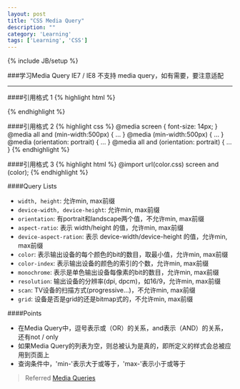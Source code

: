```yaml
---
layout: post
title: "CSS Media Query"
description: ""
category: 'Learning'
tags: ['Learning', 'CSS']
---
```

{% include JB/setup %}

###学习Media Query
IE7 / IE8 不支持 media query，如有需要，要注意适配

* * *  

####引用格式 1
{% highlight html %}
<link rel="stylesheet" type="text/css" meida="screen" href="example.css" />  
<link rel="stylesheet" media="screen and (color)" href="example.css" />
{% endhighlight %}


####引用格式 2
{% highlight css %}
@media screen {
    font-size: 14px;
}
@media all and (min-width:500px) { … }
@media (min-width:500px) { … }
@media (orientation: portrait) { … }
@media all and (orientation: portrait) { … }
{% endhighlight %}


####引用格式 3
{% highlight html %}
@import url(color.css) screen and (color);
{% endhighlight %}


####Query Lists
* `width, height`: 允许min, max前缀
* `device-width, device-height`: 允许min, max前缀
* `orientation`: 有portrait和landscape两个值，不允许min, max前缀
* `aspect-ratio`: 表示 width/height 的值，允许min, max前缀
* `device-aspect-ration`: 表示 device-width/device-height 的值，允许min, max前缀
* `color`: 表示输出设备的每个颜色的bit的数目，取最小值，允许min, max前缀
* `color-index`: 表示输出设备的颜色的索引的个数，允许min, max前缀
* `monochrome`: 表示是单色输出设备每像素的bit的数目，允许min, max前缀
* `resolution`: 输出设备的分辨率(dpi, dpcm)，如16/9，允许min, max前缀
* `scan`: TV设备的扫描方式(progressive...)，不允许min, max前缀
* `grid`: 设备是否是grid的还是bitmap式的，不允许min, max前缀


####Points
* 在Media Query中，逗号表示或（OR）的关系，and表示（AND）的关系，还有not / only
* 如果Media Query的列表为空，则总被认为是真的，即所定义的样式会总被应用到页面上
* 查询条件中，'min-'表示大于或等于，'max-'表示小于或等于


> Referred [Media Queries](http://www.w3.org/TR/css3-mediaqueries/)  
